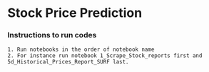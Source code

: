 # Stock Price Prediction

### Instructions to run codes
    1. Run notebooks in the order of notebook name
    2. For instance run notebook 1_Scrape_Stock_reports first and 5d_Historical_Prices_Report_SURF last.
    